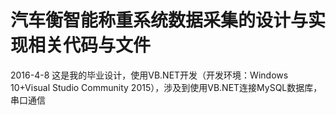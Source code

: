 # 汽车衡智能称重系统数据采集的设计与实现相关代码与文件
2016-4-8
这是我的毕业设计，使用VB.NET开发（开发环境：Windows 10+Visual Studio Community 2015），涉及到使用VB.NET连接MySQL数据库，串口通信
